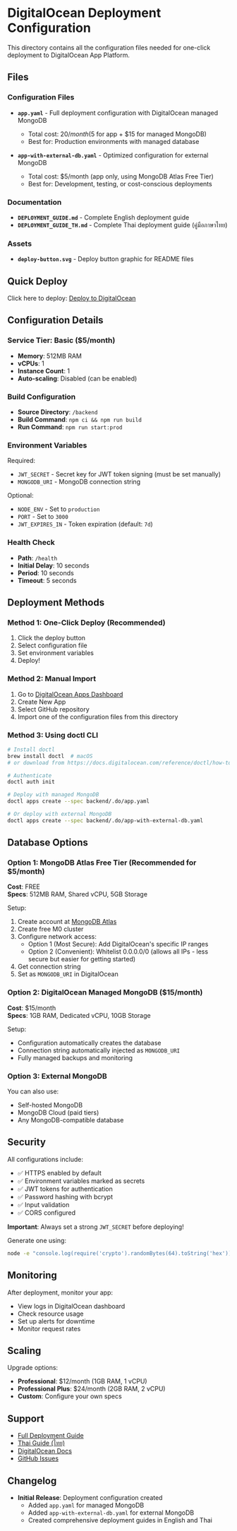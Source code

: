 # DigitalOcean Deployment Configuration

This directory contains all the configuration files needed for one-click deployment to DigitalOcean App Platform.

## Files

### Configuration Files

- **`app.yaml`** - Full deployment configuration with DigitalOcean managed MongoDB
  - Total cost: $20/month ($5 for app + $15 for managed MongoDB)
  - Best for: Production environments with managed database
  
- **`app-with-external-db.yaml`** - Optimized configuration for external MongoDB
  - Total cost: $5/month (app only, using MongoDB Atlas Free Tier)
  - Best for: Development, testing, or cost-conscious deployments

### Documentation

- **`DEPLOYMENT_GUIDE.md`** - Complete English deployment guide
- **`DEPLOYMENT_GUIDE_TH.md`** - Complete Thai deployment guide (คู่มือภาษาไทย)

### Assets

- **`deploy-button.svg`** - Deploy button graphic for README files

## Quick Deploy

Click here to deploy: [Deploy to DigitalOcean](https://cloud.digitalocean.com/apps/new?repo=https://github.com/somkheartk/loan-advisor/tree/main)

## Configuration Details

### Service Tier: Basic ($5/month)
- **Memory**: 512MB RAM
- **vCPUs**: 1
- **Instance Count**: 1
- **Auto-scaling**: Disabled (can be enabled)

### Build Configuration
- **Source Directory**: `/backend`
- **Build Command**: `npm ci && npm run build`
- **Run Command**: `npm run start:prod`

### Environment Variables

Required:
- `JWT_SECRET` - Secret key for JWT token signing (must be set manually)
- `MONGODB_URI` - MongoDB connection string

Optional:
- `NODE_ENV` - Set to `production`
- `PORT` - Set to `3000`
- `JWT_EXPIRES_IN` - Token expiration (default: `7d`)

### Health Check

- **Path**: `/health`
- **Initial Delay**: 10 seconds
- **Period**: 10 seconds
- **Timeout**: 5 seconds

## Deployment Methods

### Method 1: One-Click Deploy (Recommended)

1. Click the deploy button
2. Select configuration file
3. Set environment variables
4. Deploy!

### Method 2: Manual Import

1. Go to [DigitalOcean Apps Dashboard](https://cloud.digitalocean.com/apps)
2. Create New App
3. Select GitHub repository
4. Import one of the configuration files from this directory

### Method 3: Using doctl CLI

```bash
# Install doctl
brew install doctl  # macOS
# or download from https://docs.digitalocean.com/reference/doctl/how-to/install/

# Authenticate
doctl auth init

# Deploy with managed MongoDB
doctl apps create --spec backend/.do/app.yaml

# Or deploy with external MongoDB
doctl apps create --spec backend/.do/app-with-external-db.yaml
```

## Database Options

### Option 1: MongoDB Atlas Free Tier (Recommended for $5/month)

**Cost**: FREE  
**Specs**: 512MB RAM, Shared vCPU, 5GB Storage

Setup:
1. Create account at [MongoDB Atlas](https://www.mongodb.com/cloud/atlas)
2. Create free M0 cluster
3. Configure network access:
   - Option 1 (Most Secure): Add DigitalOcean's specific IP ranges
   - Option 2 (Convenient): Whitelist 0.0.0.0/0 (allows all IPs - less secure but easier for getting started)
4. Get connection string
5. Set as `MONGODB_URI` in DigitalOcean

### Option 2: DigitalOcean Managed MongoDB ($15/month)

**Cost**: $15/month  
**Specs**: 1GB RAM, Dedicated vCPU, 10GB Storage

Setup:
- Configuration automatically creates the database
- Connection string automatically injected as `MONGODB_URI`
- Fully managed backups and monitoring

### Option 3: External MongoDB

You can also use:
- Self-hosted MongoDB
- MongoDB Cloud (paid tiers)
- Any MongoDB-compatible database

## Security

All configurations include:
- ✅ HTTPS enabled by default
- ✅ Environment variables marked as secrets
- ✅ JWT tokens for authentication
- ✅ Password hashing with bcrypt
- ✅ Input validation
- ✅ CORS configured

**Important**: Always set a strong `JWT_SECRET` before deploying!

Generate one using:
```bash
node -e "console.log(require('crypto').randomBytes(64).toString('hex'))"
```

## Monitoring

After deployment, monitor your app:
- View logs in DigitalOcean dashboard
- Check resource usage
- Set up alerts for downtime
- Monitor request rates

## Scaling

Upgrade options:
- **Professional**: $12/month (1GB RAM, 1 vCPU)
- **Professional Plus**: $24/month (2GB RAM, 2 vCPU)
- **Custom**: Configure your own specs

## Support

- [Full Deployment Guide](DEPLOYMENT_GUIDE.md)
- [Thai Guide (ไทย)](DEPLOYMENT_GUIDE_TH.md)
- [DigitalOcean Docs](https://docs.digitalocean.com/products/app-platform/)
- [GitHub Issues](https://github.com/somkheartk/loan-advisor/issues)

## Changelog

- **Initial Release**: Deployment configuration created
  - Added `app.yaml` for managed MongoDB
  - Added `app-with-external-db.yaml` for external MongoDB
  - Created comprehensive deployment guides in English and Thai
